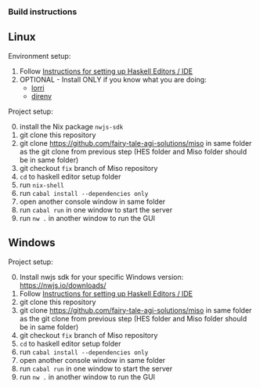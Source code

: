 ### Build instructions

## Linux

Environment setup:

1. Follow [Instructions for setting up Haskell Editors / IDE](https://github.com/fairy-tale-agi-solutions/haskell-editor-setup/blob/master/README.md#instructions-for-setting-up-haskell-editorside)
2. OPTIONAL - Install ONLY if you know what you are doing:
    * [lorri](https://github.com/target/lorri)
    * [direnv](https://github.com/direnv/direnv)

Project setup:

0. install the Nix package `nwjs-sdk`
1. git clone this repository
2. git clone https://github.com/fairy-tale-agi-solutions/miso in same folder as the git clone from previous step (HES folder and Miso folder should be in same folder)
3. git checkout `fix` branch of Miso repository
4. `cd` to haskell editor setup folder
5. run `nix-shell`
6. run `cabal install --dependencies only`
7. open another console window in same folder
8. run `cabal run` in one window to start the server
9. run `nw .` in another window to run the GUI

## Windows

Project setup:

0. Install nwjs sdk for your specific Windows version: https://nwjs.io/downloads/
1. Follow [Instructions for setting up Haskell Editors / IDE](https://github.com/fairy-tale-agi-solutions/haskell-editor-setup#windows)
2. git clone this repository
3. git clone https://github.com/fairy-tale-agi-solutions/miso in same folder as the git clone from previous step (HES folder and Miso folder should be in same folder)
4. git checkout `fix` branch of Miso repository
5. `cd` to haskell editor setup folder
6. run `cabal install --dependencies only`
7. open another console window in same folder
8. run `cabal run` in one window to start the server
9. run `nw .` in another window to run the GUI